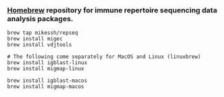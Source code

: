 ### [Homebrew](http://brew.sh) repository for immune repertoire sequencing data analysis packages.

```{bash}
brew tap mikessh/repseq
brew install migec
brew install vdjtools

# The following come separately for MacOS and Linux (linuxbrew)
brew install igblast-linux
brew install migmap-linux

brew install igblast-macos
brew install migmap-macos
```

